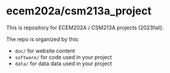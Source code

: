 # ecem202a/csm213a_project
This is repository for ECEM202A / CSM213A projects (2023fall).

The repo is organized by this:

* `doc/` for website content
* `software/` for code used in your project
* `data/` for data data used in your project


